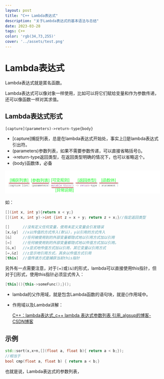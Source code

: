 ```yaml
---
layout: post
title: "C++ Lambda表达式"
description: "关于Lambda表达式的基本语法与总结"
date: 2023-03-28
tags: C++
color: 'rgb(34,73,255)'
cover: '../assets/test.png'
---
```


# Lambda表达式

Lambda表达式就是匿名函数。

Lambda表达式可以像对象一样使用，比如可以将它们赋给变量和作为参数传递，还可以像函数一样对其求值。

## Lambda表达式形式

```
[capture](parameters)->return-type{body}
```

* [capture]捕捉列表，总是在lambda表达式开始处，事实上[]是lambda表达式引出符。
* (parameters)参数列表，如果不需要参数传递，可以直接省略括号()。
* ->return-type返回类型，在返回类型明确的情况下，也可以省略这个。
* {body}函数体，必备

![img](Lambda表达式.assets/80b3384404f2391f402f779b2c58060c.png)

如：

```c++
[](int x, int y){return x < y;}
[](int x, int y)->int {int z = x + y; return z + x;}//指定返回类型
```

```c++
[]		//没有定义任何变量，使用未定义变量会引发错误
[x,&y]	//x以传值的方式传入(默认)，y以引用的方式传入
[&]		//任何被使用到的外部变量都隐式地以引用方式加以引用
[=]		//任何被使用到的外部变量都隐式地以传值方式加以引用。
[&,x]	//x显式地传值方式加以引用，其它变量以引用方式
[=,&z]	//z显示地引用方式，其余以传值方式引用
[this] 	//值传递方式是捕获当前this指针
```

另外有一点需要注意，对于`[=]`或`[&]`的形式，lambda可以直接使用this指针，但对于[]形式，使用this指针必须显式传入：

```c++
[this](){this->someFunc();}();
```

* lambda的父作用域，就是包含Lambda函数的语句块，就是{}作用域中。

* 作用域以及Lambda详解：

  [C++：lambda表达式_c++ lambda 表达式参数列表 引用_algsup的博客-CSDN博客](https://blog.csdn.net/qq_43152052/article/details/122366178)

## 示例

```c++
std::sort(x,x+n,[](float a, float b){ return a < b;});
//相当于
bool cmp(float a, float b) { return a < b;}
```

也就是说，Lambda表达式的参数列表，

